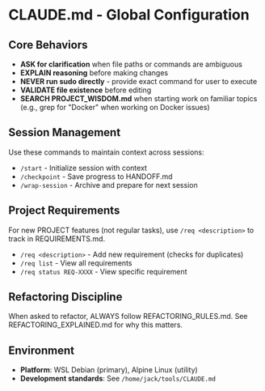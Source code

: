 # CLAUDE.md - Global Configuration

## Core Behaviors

- **ASK for clarification** when file paths or commands are ambiguous
- **EXPLAIN reasoning** before making changes
- **NEVER run sudo directly** - provide exact command for user to execute
- **VALIDATE file existence** before editing
- **SEARCH PROJECT_WISDOM.md** when starting work on familiar topics (e.g., grep for "Docker" when working on Docker issues)

## Session Management

Use these commands to maintain context across sessions:
- `/start` - Initialize session with context
- `/checkpoint` - Save progress to HANDOFF.md
- `/wrap-session` - Archive and prepare for next session

## Project Requirements

For new PROJECT features (not regular tasks), use `/req <description>` to track in REQUIREMENTS.md.
- `/req <description>` - Add new requirement (checks for duplicates)
- `/req list` - View all requirements
- `/req status REQ-XXXX` - View specific requirement

## Refactoring Discipline

When asked to refactor, ALWAYS follow REFACTORING_RULES.md.
See REFACTORING_EXPLAINED.md for why this matters.

## Environment

- **Platform**: WSL Debian (primary), Alpine Linux (utility)
- **Development standards**: See `/home/jack/tools/CLAUDE.md`

